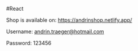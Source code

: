 #React

Shop is available on: https://andrinshop.netlify.app/

Username: andrin.traeger@hotmail.com

Password: 123456
